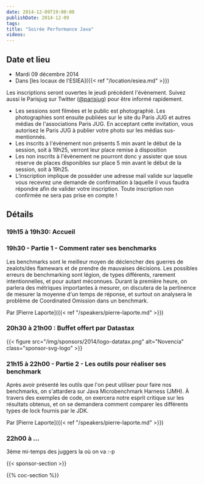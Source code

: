 ```yaml
---
date: 2014-12-09T19:00:00
publishDate: 2014-12-09
tags:
title: "Soirée Performance Java"
videos:
---
```


## Date et lieu

- Mardi 09 décembre 2014
- Dans [les locaux de l'ESIEA]({{< ref "/location/esiea.md" >}})

Les inscriptions seront ouvertes le jeudi précédent l'évènement. Suivez aussi le Parisjug sur Twitter ([@parisjug](https://twitter.com/parisjug)) pour être informé rapidement.
- Les sessions sont filmées et le public est photographié. Les photographies sont ensuite publiées sur le site du Paris JUG et autres médias de l'associations Paris JUG. En acceptant cette invitation, vous autorisez le Paris JUG à publier votre photo sur les médias sus-mentionnés.
- Les inscrits à l'évènement non présents 5 min avant le début de la session, soit à 19h25, verront leur place remise à disposition
- Les non inscrits à l'évènement ne pourront donc y assister que sous réserve de places disponibles sur place 5 min avant le début de la session, soit à 19h25.
- L’inscription implique de posséder une adresse mail valide sur laquelle vous recevrez une demande de confirmation à laquelle il vous faudra répondre afin de valider votre inscription. Toute inscription non confirmée ne sera pas prise en compte !


## Détails

### 19h15 à 19h30: Accueil

### 19h30 - Partie 1 - Comment rater ses benchmarks

Les benchmarks sont le meilleur moyen de déclencher des guerres de zealots/des flamewars et de prendre de mauvaises décisions. Les possibles erreurs de benchmarking sont légion, de types différents, rarement intentionnelles, et pour autant méconnues. Durant la première heure, on parlera des métriques importantes à mesurer, on discutera de la pertinence de mesurer la moyenne d'un temps de réponse, et surtout on analysera le problème de Coordinated Omission dans un benchmark.

Par [Pierre Laporte]({{< ref "/speakers/pierre-laporte.md" >}})

### 20h30 à 21h00 : Buffet offert par Datastax

{{< figure src="/img/sponsors/2014/logo-datatax.png" alt="Novencia" class="sponsor-svg-logo" >}}

### 21h15 à 22h00 - Partie 2 - Les outils pour réaliser ses benchmark

Après avoir présenté les outils que l'on peut utiliser pour faire nos benchmarks, on s'attardera sur Java Microbenchmark Harness (JMH). À travers des exemples de code, on exercera notre esprit critique sur les résultats obtenus, et on se demandera comment comparer les différents types de lock fournis par le JDK.

Par [Pierre Laporte]({{< ref "/speakers/pierre-laporte.md" >}})

### 22h00 à ...

3ème mi-temps des juggers la où on va :-p

{{< sponsor-section >}}

{{% coc-section %}}
